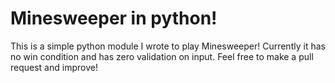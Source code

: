 # Minesweeper in python!

This is a simple python module I wrote to play Minesweeper! Currently it has no win condition and has zero validation on input. Feel free to make a pull request and improve!